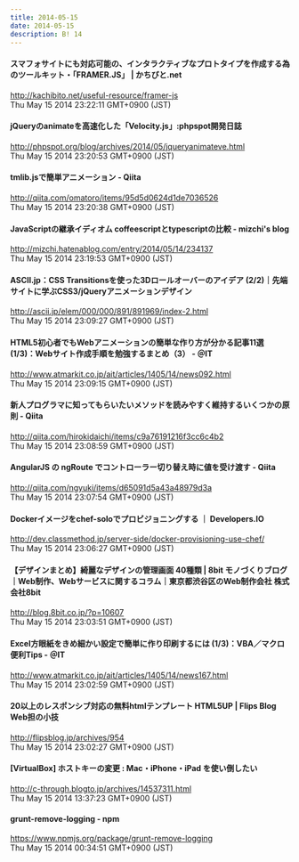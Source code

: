 ```yaml
---
title: 2014-05-15
date: 2014-05-15
description: B! 14
---
```


#### スマフォサイトにも対応可能の、インタラクティブなプロトタイプを作成する為のツールキット・「FRAMER.JS」 | かちびと.net
http://kachibito.net/useful-resource/framer-js<br>
Thu May 15 2014 23:22:11 GMT+0900 (JST)<br>


#### jQueryのanimateを高速化した「Velocity.js」:phpspot開発日誌
http://phpspot.org/blog/archives/2014/05/jqueryanimateve.html<br>
Thu May 15 2014 23:20:53 GMT+0900 (JST)<br>


#### tmlib.jsで簡単アニメーション - Qiita
http://qiita.com/omatoro/items/95d5d0624d1de7036526<br>
Thu May 15 2014 23:20:38 GMT+0900 (JST)<br>


#### JavaScriptの継承イディオム coffeescriptとtypescriptの比較 - mizchi's blog
http://mizchi.hatenablog.com/entry/2014/05/14/234137<br>
Thu May 15 2014 23:19:53 GMT+0900 (JST)<br>


#### ASCII.jp：CSS Transitionsを使った3Dロールオーバーのアイデア (2/2)｜先端サイトに学ぶCSS3/jQueryアニメーションデザイン
http://ascii.jp/elem/000/000/891/891969/index-2.html<br>
Thu May 15 2014 23:09:27 GMT+0900 (JST)<br>


####  HTML5初心者でもWebアニメーションの簡単な作り方が分かる記事11選 (1/3)：Webサイト作成手順を勉強するまとめ（3） - ＠IT
http://www.atmarkit.co.jp/ait/articles/1405/14/news092.html<br>
Thu May 15 2014 23:09:15 GMT+0900 (JST)<br>


#### 新人プログラマに知ってもらいたいメソッドを読みやすく維持するいくつかの原則 - Qiita
http://qiita.com/hirokidaichi/items/c9a76191216f3cc6c4b2<br>
Thu May 15 2014 23:08:59 GMT+0900 (JST)<br>


#### AngularJS の ngRoute でコントローラー切り替え時に値を受け渡す - Qiita
http://qiita.com/ngyuki/items/d65091d5a43a48979d3a<br>
Thu May 15 2014 23:07:54 GMT+0900 (JST)<br>


#### Dockerイメージをchef-soloでプロビジョニングする ｜ Developers.IO
http://dev.classmethod.jp/server-side/docker-provisioning-use-chef/<br>
Thu May 15 2014 23:06:27 GMT+0900 (JST)<br>


#### 【デザインまとめ】綺麗なデザインの管理画面 40種類 | 8bit モノづくりブログ｜Web制作、Webサービスに関するコラム｜東京都渋谷区のWeb制作会社 株式会社8bit
http://blog.8bit.co.jp/?p=10607<br>
Thu May 15 2014 23:03:51 GMT+0900 (JST)<br>


####  Excel方眼紙をきめ細かい設定で簡単に作り印刷するには (1/3)：VBA／マクロ便利Tips - ＠IT
http://www.atmarkit.co.jp/ait/articles/1405/14/news167.html<br>
Thu May 15 2014 23:02:59 GMT+0900 (JST)<br>


#### 20以上のレスポンシブ対応の無料htmlテンプレート HTML5UP | Flips Blog Web担の小技
http://flipsblog.jp/archives/954<br>
Thu May 15 2014 23:02:27 GMT+0900 (JST)<br>


#### [VirtualBox] ホストキーの変更 : Mac・iPhone・iPad を使い倒したい
http://c-through.blogto.jp/archives/14537311.html<br>
Thu May 15 2014 13:37:23 GMT+0900 (JST)<br>


#### grunt-remove-logging  -  npm
https://www.npmjs.org/package/grunt-remove-logging<br>
Thu May 15 2014 00:34:51 GMT+0900 (JST)<br>


